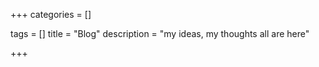 +++
categories = []

tags = []
title = "Blog"
description = "my ideas, my thoughts all are here"

+++

